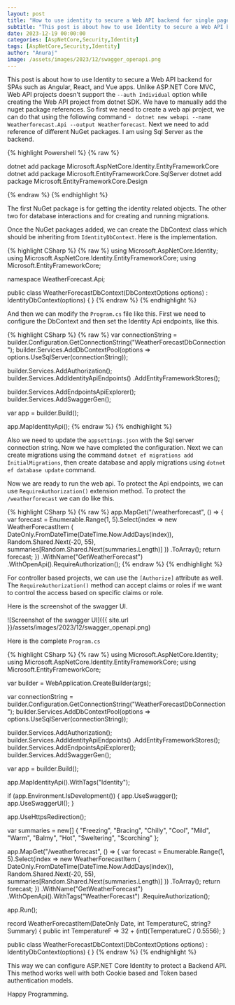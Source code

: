 ```yaml
---
layout: post
title: "How to use identity to secure a Web API backend for single page apps"
subtitle: "This post is about how to use Identity to secure a Web API backend for SPAs such as Angular, React, and Vue apps."
date: 2023-12-19 00:00:00
categories: [AspNetCore,Security,Identity]
tags: [AspNetCore,Security,Identity]
author: "Anuraj"
image: /assets/images/2023/12/swagger_openapi.png
---
```


This post is about how to use Identity to secure a Web API backend for SPAs such as Angular, React, and Vue apps. Unlike ASP.NET Core MVC, Web API projects doesn't support the `--auth Individual` option while creating the Web API project from dotnet SDK. We have to manually add the nuget package references. So first we need to create a web api project, we can do that using the following command - ` dotnet new webapi --name Weatherforecast.Api --output Weatherforecast`. Next we need to add reference of different NuGet packages. I am using Sql Server as the backend.

{% highlight Powershell %}
{% raw %}

dotnet add package Microsoft.AspNetCore.Identity.EntityFrameworkCore
dotnet add package Microsoft.EntityFrameworkCore.SqlServer
dotnet add package Microsoft.EntityFrameworkCore.Design

{% endraw %}
{% endhighlight %}

The first NuGet package is for getting the identity related objects. The other two for database interactions and for creating and running migrations.

Once the NuGet packages added, we can create the DbContext class which should be inheriting from `IdentityDbContext`. Here is the implementation.

{% highlight CSharp %}
{% raw %}
using Microsoft.AspNetCore.Identity;
using Microsoft.AspNetCore.Identity.EntityFrameworkCore;
using Microsoft.EntityFrameworkCore;

namespace WeatherForecast.Api;

public class WeatherForecastDbContext(DbContextOptions<WeatherForecastDbContext> options) 
    : IdentityDbContext<IdentityUser>(options)
{
}
{% endraw %}
{% endhighlight %}

And then we can modify the `Program.cs` file like this. First we need to configure the DbContext and then set the Identity Api endpoints, like this.

{% highlight CSharp %}
{% raw %}
var connectionString = builder.Configuration.GetConnectionString("WeatherForecastDbConnection");
builder.Services.AddDbContextPool<WeatherForecastDbContext>(options => options.UseSqlServer(connectionString));

builder.Services.AddAuthorization();
builder.Services.AddIdentityApiEndpoints<IdentityUser>()
    .AddEntityFrameworkStores<WeatherForecastDbContext>();

builder.Services.AddEndpointsApiExplorer();
builder.Services.AddSwaggerGen();

var app = builder.Build();

app.MapIdentityApi<IdentityUser>();
{% endraw %}
{% endhighlight %}

Also we need to update the `appsettings.json` with the Sql server connection string. Now we have completed the configuration. Next we can create migrations using the command `dotnet ef migrations add InitialMigrations`, then create database and apply migrations using `dotnet ef database update` command.

Now we are ready to run the web api. To protect the Api endpoints, we can use `RequireAuthorization()` extension method. To protect the `/weatherforecast` we can do like this.

{% highlight CSharp %}
{% raw %}
app.MapGet("/weatherforecast", () =>
{
    var forecast =  Enumerable.Range(1, 5).Select(index =>
        new WeatherForecastItem
        (
            DateOnly.FromDateTime(DateTime.Now.AddDays(index)),
            Random.Shared.Next(-20, 55),
            summaries[Random.Shared.Next(summaries.Length)]
        ))
        .ToArray();
    return forecast;
})
.WithName("GetWeatherForecast")
.WithOpenApi().RequireAuthorization();
{% endraw %}
{% endhighlight %}

For controller based projects, we can use the `[Authorize]` attribute as well. The `RequireAuthorization()` method can accept claims or roles if we want to control the access based on specific claims or role.

Here is the screenshot of the swagger UI.

![Screenshot of the swagger UI]({{ site.url }}/assets/images/2023/12/swagger_openapi.png)

Here is the complete `Program.cs`

{% highlight CSharp %}
{% raw %}
using Microsoft.AspNetCore.Identity;
using Microsoft.AspNetCore.Identity.EntityFrameworkCore;
using Microsoft.EntityFrameworkCore;

var builder = WebApplication.CreateBuilder(args);

var connectionString = builder.Configuration.GetConnectionString("WeatherForecastDbConnection");
builder.Services.AddDbContextPool<WeatherForecastDbContext>(options => options.UseSqlServer(connectionString));

builder.Services.AddAuthorization();
builder.Services.AddIdentityApiEndpoints<IdentityUser>()
    .AddEntityFrameworkStores<WeatherForecastDbContext>();
builder.Services.AddEndpointsApiExplorer();
builder.Services.AddSwaggerGen();

var app = builder.Build();

app.MapIdentityApi<IdentityUser>().WithTags("Identity");

if (app.Environment.IsDevelopment())
{
    app.UseSwagger();
    app.UseSwaggerUI();
}

app.UseHttpsRedirection();

var summaries = new[]
{
    "Freezing", "Bracing", "Chilly", "Cool", "Mild", "Warm", "Balmy", "Hot", "Sweltering", "Scorching"
};

app.MapGet("/weatherforecast", () =>
{
    var forecast =  Enumerable.Range(1, 5).Select(index =>
        new WeatherForecastItem
        (
            DateOnly.FromDateTime(DateTime.Now.AddDays(index)),
            Random.Shared.Next(-20, 55),
            summaries[Random.Shared.Next(summaries.Length)]
        ))
        .ToArray();
    return forecast;
})
.WithName("GetWeatherForecast")
.WithOpenApi().WithTags("WeatherForecast")
.RequireAuthorization();

app.Run();

record WeatherForecastItem(DateOnly Date, int TemperatureC, string? Summary)
{
    public int TemperatureF => 32 + (int)(TemperatureC / 0.5556);
}

public class WeatherForecastDbContext(DbContextOptions<WeatherForecastDbContext> options) 
    : IdentityDbContext<IdentityUser>(options)
{
}
{% endraw %}
{% endhighlight %}


This way we can configure ASP.NET Core Identity to protect a Backend API. This method works well with both Cookie based and Token based authentication models.

Happy Programming.
